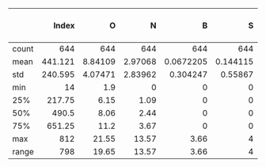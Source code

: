 |       |   Index |         O |         N |           B |          S |          P |   Specific surface area |   Pore volume |    Rmic/mes |      ID/IG |   Active mass loading |   Potential window |   Current density |   target |
|:------|--------:|----------:|----------:|------------:|-----------:|-----------:|------------------------:|--------------:|------------:|-----------:|----------------------:|-------------------:|------------------:|---------:|
| count | 644     | 644       | 644       | 644         | 644        | 644        |                 644     |     644       | 644         | 644        |             644       |        644         |          644      | 644      |
| mean  | 441.121 |   8.84109 |   2.97068 |   0.0672205 |   0.144115 |   0.150994 |                1712.87  |       1.28434 |   1.27331   |   1.30148  |               2.2536  |          1.64522   |           10.557  |  95.1534 |
| std   | 240.595 |   4.07471 |   2.83962 |   0.304247  |   0.55867  |   0.765521 |                 879.529 |       0.6942  |   1.65349   |   0.768682 |               3.41743 |          0.0861937 |           21.8259 |  40.7835 |
| min   |  14     |   1.9     |   0       |   0         |   0        |   0        |                 225.22  |       0.1     |   0.0645161 |   0.7      |               1       |          1.6       |            0.05   |   9.5    |
| 25%   | 217.75  |   6.15    |   1.09    |   0         |   0        |   0        |                 972.4   |       0.79    |   0.21      |   0.91     |               1       |          1.6       |            0.5    |  67.1778 |
| 50%   | 490.5   |   8.06    |   2.44    |   0         |   0        |   0        |                1655     |       1.23    |   0.93      |   1.01     |               1.5     |          1.6       |            3      |  90.95   |
| 75%   | 651.25  |  11.2     |   3.67    |   0         |   0        |   0        |                2353     |       1.74    |   1.645     |   1.18     |               2       |          1.625     |           10      | 117      |
| max   | 812     |  21.55    |  13.57    |   3.66      |   4        |   4.7      |                3553.1   |       3.428   |  14.558     |   4.4      |              45       |          2         |          200      | 268      |
| range | 798     |  19.65    |  13.57    |   3.66      |   4        |   4.7      |                3327.88  |       3.328   |  14.4935    |   3.7      |              44       |          0.4       |          199.95   | 258.5    |